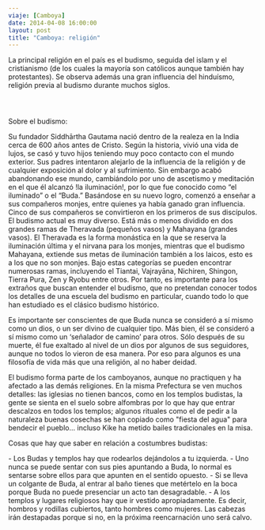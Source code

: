```yaml
---
viaje: [Camboya]
date: 2014-04-08 16:00:00
layout: post
title: "Camboya: religión"
---
```

<p>La principal religión en el país es el budismo, seguida del islam y el cristianismo (de los cuales la mayoría son católicos aunque también hay protestantes). Se observa además una gran influencia del hinduísmo, religión previa al budismo durante muchos siglos.</p>
<p><img src="https://lh4.ggpht.com/mceQ6pngA_afH-XkvPR9tAneYbZnicVfsjpzvpaXc4IZpS2MpUmhoZap1Ji5kcI7QmJJ2XKCokSFQQGXNABGxg" alt="" data-key="6070005"></p>
<p><img src="https://lh3.ggpht.com/x_-W7radcR-3G_bmnyC-aGf7bbc9xb_3HnNS_fNTh7DhXEjQV6nkilQ2YpnmxQ67QRZVBJylH0AKXKnZaM5p4Q" alt="" data-key="6070026"></p>
<p><img src="https://lh5.ggpht.com/rgZlM_Mu-tPJ701L0EPk4xJ_dbz2hQBbQPn42gKGcKHEy5Go5_odboDaEX69TEWcJDlZpzByzZyoak04Wjga" alt="" data-key="6070024"></p>
<p>Sobre el budismo:</p>
<p>Su fundador Siddhārtha Gautama nació dentro de la realeza en la India cerca de 600 años antes de Cristo. Según la historia, vivió una vida de lujos, se casó y tuvo hijos teniendo muy poco contacto con el mundo exterior. Sus padres intentaron alejarlo de la influencia de la religión y de cualquier exposición al dolor y al sufrimiento. Sin embargo acabó abandonando ese mundo, cambiándolo por uno de ascetismo y meditación en el que él alcanzó !la iluminación!, por lo que fue conocido como “el iluminado” o el “Buda.” Basándose en su nuevo logro, comenzó a enseñar a sus compañeros monjes, entre quienes ya había ganado gran influencia. Cinco de sus compañeros se convirtieron en los primeros de sus discípulos. El budismo actual es muy diverso. Está más o menos dividido en dos grandes ramas de Theravada (pequeños vasos) y Mahayana (grandes vasos). El Theravada es la forma monástica en la que se reserva la iluminación última y el nirvana para los monjes, mientras que el budismo Mahayana, extiende sus metas de iluminación también a los laicos, esto es a los que no son monjes. Bajo estas categorías se pueden encontrar numerosas ramas, incluyendo el Tiantai, Vajrayāna, Nichiren, Shingon, Tierra Pura, Zen y Ryobu entre otros. Por tanto, es importante para los extraños que buscan entender el budismo, que no pretendan conocer todos los detalles de una escuela del budismo en particular, cuando todo lo que han estudiado es el clásico budismo histórico.</p>
<p>Es importante ser conscientes de que Buda nunca se consideró a sí mismo como un dios, o un ser divino de cualquier tipo. Más bien, él se consideró a sí mismo como un ‘señalador de camino’ para otros. Sólo después de su muerte, él fue exaltado al nivel de un dios por algunos de sus seguidores, aunque no todos lo vieron de esa manera. Por eso para algunos es una filosofía de vida más que una religión, al no haber deidad.</p>
<p>El budismo forma parte de los camboyanos, aunque no practiquen y ha afectado a las demás religiones. En la misma Prefectura se ven muchos detalles: las iglesias no tienen bancos, como en los templos budistas, la gente se sienta en el suelo sobre alfombras por lo que hay que entrar descalzos en todos los templos; algunos rituales como el de pedir a la naturaleza buenas cosechas se han copiado como "fiesta del agua" para bendecir el pueblo... incluso Kike ha metido bailes tradicionales en la misa.</p>
<p>Cosas que hay que saber en relación a costumbres budistas:</p>
<p>- Los Budas y templos hay que rodearlos dejándolos a tu izquierda. - Uno nunca se puede sentar con sus pies apuntando a Buda, lo normal es sentarse sobre ellos para que apunten en el sentido opuesto. - Si se lleva un colgante de Buda, al entrar al baño tienes que metértelo en la boca porque Buda no puede presenciar un acto tan desagradable. - A los templos y lugares religiosos hay que ir vestido apropiadamente. Es decir, hombros y rodillas cubiertos, tanto hombres como mujeres. Las cabezas irán destapadas porque si no, en la próxima reencarnación uno será calvo.</p>
<p> </p>
